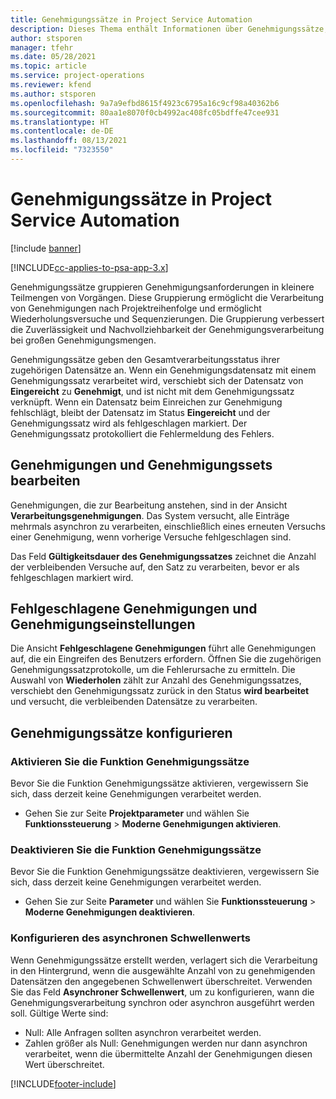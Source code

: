 ```yaml
---
title: Genehmigungssätze in Project Service Automation
description: Dieses Thema enthält Informationen über Genehmigungssätze, Anforderungen und Untergruppen dieser Vorgänge.
author: stsporen
manager: tfehr
ms.date: 05/28/2021
ms.topic: article
ms.service: project-operations
ms.reviewer: kfend
ms.author: stsporen
ms.openlocfilehash: 9a7a9efbd8615f4923c6795a16c9cf98a40362b6
ms.sourcegitcommit: 80aa1e8070f0cb4992ac408fc05bdffe47cee931
ms.translationtype: HT
ms.contentlocale: de-DE
ms.lasthandoff: 08/13/2021
ms.locfileid: "7323550"
---
```

# <a name="approval-sets-in-project-service-automation"></a>Genehmigungssätze in Project Service Automation

[!include [banner](../includes/psa-now-project-operations.md)]

[!INCLUDE[cc-applies-to-psa-app-3.x](../includes/cc-applies-to-psa-app-3x.md)]

Genehmigungssätze gruppieren Genehmigungsanforderungen in kleinere Teilmengen von Vorgängen. Diese Gruppierung ermöglicht die Verarbeitung von Genehmigungen nach Projektreihenfolge und ermöglicht Wiederholungsversuche und Sequenzierungen. Die Gruppierung verbessert die Zuverlässigkeit und Nachvollziehbarkeit der Genehmigungsverarbeitung bei großen Genehmigungsmengen.

Genehmigungssätze geben den Gesamtverarbeitungsstatus ihrer zugehörigen Datensätze an. Wenn ein Genehmigungsdatensatz mit einem Genehmigungssatz verarbeitet wird, verschiebt sich der Datensatz von **Eingereicht** zu **Genehmigt**, und ist nicht mit dem Genehmigungssatz verknüpft. Wenn ein Datensatz beim Einreichen zur Genehmigung fehlschlägt, bleibt der Datensatz im Status **Eingereicht** und der Genehmigungssatz wird als fehlgeschlagen markiert. Der Genehmigungssatz protokolliert die Fehlermeldung des Fehlers.

## <a name="processing-approvals-and-approval-sets"></a>Genehmigungen und Genehmigungssets bearbeiten
Genehmigungen, die zur Bearbeitung anstehen, sind in der Ansicht **Verarbeitungsgenehmigungen**. Das System versucht, alle Einträge mehrmals asynchron zu verarbeiten, einschließlich eines erneuten Versuchs einer Genehmigung, wenn vorherige Versuche fehlgeschlagen sind.

Das Feld **Gültigkeitsdauer des Genehmigungssatzes** zeichnet die Anzahl der verbleibenden Versuche auf, den Satz zu verarbeiten, bevor er als fehlgeschlagen markiert wird.

## <a name="failed-approvals-and-approval-sets"></a>Fehlgeschlagene Genehmigungen und Genehmigungseinstellungen
Die Ansicht **Fehlgeschlagene Genehmigungen** führt alle Genehmigungen auf, die ein Eingreifen des Benutzers erfordern. Öffnen Sie die zugehörigen Genehmigungssatzprotokolle, um die Fehlerursache zu ermitteln.
Die Auswahl von **Wiederholen** zählt zur Anzahl des Genehmigungssatzes, verschiebt den Genehmigungssatz zurück in den Status **wird bearbeitet** und versucht, die verbleibenden Datensätze zu verarbeiten.

## <a name="configure-approval-sets"></a>Genehmigungssätze konfigurieren

###  <a name="enable-the-approval-sets-feature"></a>Aktivieren Sie die Funktion Genehmigungssätze
Bevor Sie die Funktion Genehmigungssätze aktivieren, vergewissern Sie sich, dass derzeit keine Genehmigungen verarbeitet werden.

- Gehen Sie zur Seite **Projektparameter** und wählen Sie **Funktionssteuerung** > **Moderne Genehmigungen aktivieren**.

### <a name="turn-off-the-approval-sets-feature"></a>Deaktivieren Sie die Funktion Genehmigungssätze
Bevor Sie die Funktion Genehmigungssätze deaktivieren, vergewissern Sie sich, dass derzeit keine Genehmigungen verarbeitet werden.

- Gehen Sie zur Seite **Parameter** und wählen Sie **Funktionssteuerung** > **Moderne Genehmigungen deaktivieren**.

### <a name="configuring-the-asynchronous-threshold"></a>Konfigurieren des asynchronen Schwellenwerts 
Wenn Genehmigungssätze erstellt werden, verlagert sich die Verarbeitung in den Hintergrund, wenn die ausgewählte Anzahl von zu genehmigenden Datensätzen den angegebenen Schwellenwert überschreitet. Verwenden Sie das Feld **Asynchroner Schwellenwert**, um zu konfigurieren, wann die Genehmigungsverarbeitung synchron oder asynchron ausgeführt werden soll.
Gültige Werte sind:

  - Null: Alle Anfragen sollten asynchron verarbeitet werden. 
  - Zahlen größer als Null: Genehmigungen werden nur dann asynchron verarbeitet, wenn die übermittelte Anzahl der Genehmigungen diesen Wert überschreitet.

[!INCLUDE[footer-include](../includes/footer-banner.md)]

